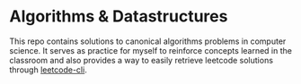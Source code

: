 # Algorithms & Datastructures

This repo contains solutions to canonical algorithms problems in computer
science. It serves as practice for myself to reinforce concepts learned in the
classroom and also provides a way to easily retrieve leetcode solutions through
[leetcode-cli](https://www.google.com/search?client=safari&rls=en&q=leetcode-tools/leetcode-cli&ie=UTF-8&oe=UTF-8).
